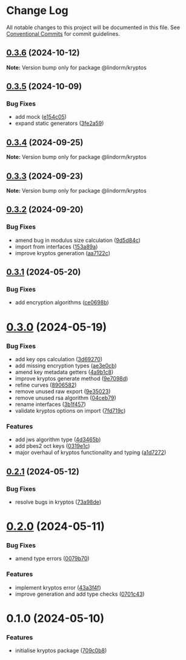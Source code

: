 # Change Log

All notable changes to this project will be documented in this file.
See [Conventional Commits](https://conventionalcommits.org) for commit guidelines.

## [0.3.6](https://github.com/lindorm-io/monorepo/compare/@lindorm/kryptos@0.3.5...@lindorm/kryptos@0.3.6) (2024-10-12)

**Note:** Version bump only for package @lindorm/kryptos

## [0.3.5](https://github.com/lindorm-io/monorepo/compare/@lindorm/kryptos@0.3.4...@lindorm/kryptos@0.3.5) (2024-10-09)

### Bug Fixes

- add mock ([e154c05](https://github.com/lindorm-io/monorepo/commit/e154c056bdeab56f2af68af2697ebc390ebc5bb9))
- expand static generators ([3fe2a59](https://github.com/lindorm-io/monorepo/commit/3fe2a59d2a13b8ecbe10102e4cc1ff87490ff8f0))

## [0.3.4](https://github.com/lindorm-io/monorepo/compare/@lindorm/kryptos@0.3.3...@lindorm/kryptos@0.3.4) (2024-09-25)

**Note:** Version bump only for package @lindorm/kryptos

## [0.3.3](https://github.com/lindorm-io/monorepo/compare/@lindorm/kryptos@0.3.2...@lindorm/kryptos@0.3.3) (2024-09-23)

**Note:** Version bump only for package @lindorm/kryptos

## [0.3.2](https://github.com/lindorm-io/monorepo/compare/@lindorm/kryptos@0.3.1...@lindorm/kryptos@0.3.2) (2024-09-20)

### Bug Fixes

- amend bug in modulus size calculation ([9d5d84c](https://github.com/lindorm-io/monorepo/commit/9d5d84c2790f2a941c963fd6bdeb58870d01c6c1))
- import from interfaces ([153a89a](https://github.com/lindorm-io/monorepo/commit/153a89ae3ca0ff9731fe1b69108b6c0649d497f6))
- improve kryptos generation ([aa7122c](https://github.com/lindorm-io/monorepo/commit/aa7122c2c1a0e29afc3e5a48d2b8a735a4a9b09b))

## [0.3.1](https://github.com/lindorm-io/monorepo/compare/@lindorm/kryptos@0.3.0...@lindorm/kryptos@0.3.1) (2024-05-20)

### Bug Fixes

- add encryption algorithms ([ce0698b](https://github.com/lindorm-io/monorepo/commit/ce0698b73c596ec1f414c9ad5c53375a639c3429))

# [0.3.0](https://github.com/lindorm-io/monorepo/compare/@lindorm/kryptos@0.2.1...@lindorm/kryptos@0.3.0) (2024-05-19)

### Bug Fixes

- add key ops calculation ([3d69270](https://github.com/lindorm-io/monorepo/commit/3d692701834207a322929f57f2b5884ced9ebdd1))
- add missing encryption types ([ae3e0cb](https://github.com/lindorm-io/monorepo/commit/ae3e0cba7cb0cd9efb20859f385a523f2824903d))
- amend key metadata getters ([4a9b1c8](https://github.com/lindorm-io/monorepo/commit/4a9b1c8df2d3ad897056d9cdf2cf428d733a2c13))
- improve kryptos generate method ([9e7098d](https://github.com/lindorm-io/monorepo/commit/9e7098d4b219b11140e28e554ffd573204772249))
- refine curves ([8906582](https://github.com/lindorm-io/monorepo/commit/8906582ab2fd241928c74150b07650efb04981ee))
- remove unused raw export ([9e35023](https://github.com/lindorm-io/monorepo/commit/9e350233c424ddf70705a1187f1412454406ad21))
- remove unused rsa algorithm ([04ceb79](https://github.com/lindorm-io/monorepo/commit/04ceb79842dafbb8e00dfb8c32c3c34dd9e3d118))
- rename interfaces ([3b1f457](https://github.com/lindorm-io/monorepo/commit/3b1f45736f88b8c2d4481cbeca6da87bf8443bde))
- validate kryptos options on import ([7fd719c](https://github.com/lindorm-io/monorepo/commit/7fd719c0d76072f62a55bc444c8b33d70163a8c0))

### Features

- add jws algorithm type ([4d3465b](https://github.com/lindorm-io/monorepo/commit/4d3465b91b6d9c65fcee6b85bc5714014a2da01c))
- add pbes2 oct keys ([0319e1c](https://github.com/lindorm-io/monorepo/commit/0319e1cac3f989d8463e2d0438e126e5a8fcf743))
- major overhaul of kryptos functionality and typing ([a1d7272](https://github.com/lindorm-io/monorepo/commit/a1d7272e34ec0285c03857c9a5a2149ce83b75ce))

## [0.2.1](https://github.com/lindorm-io/monorepo/compare/@lindorm/kryptos@0.2.0...@lindorm/kryptos@0.2.1) (2024-05-12)

### Bug Fixes

- resolve bugs in kryptos ([73a98de](https://github.com/lindorm-io/monorepo/commit/73a98de215e7432acef1c9e60d0cd7b0631ae711))

# [0.2.0](https://github.com/lindorm-io/monorepo/compare/@lindorm/kryptos@0.1.0...@lindorm/kryptos@0.2.0) (2024-05-11)

### Bug Fixes

- amend type errors ([0079b70](https://github.com/lindorm-io/monorepo/commit/0079b708dc95137a0703c15595e78f25cc2ec37f))

### Features

- implement kryptos error ([43a3f4f](https://github.com/lindorm-io/monorepo/commit/43a3f4f52eeda8ef3ec15c7386e8a6a8f52ef282))
- improve generation and add type checks ([0701c43](https://github.com/lindorm-io/monorepo/commit/0701c43ba67f06f2b2a6284c362a0d8ec3363834))

# 0.1.0 (2024-05-10)

### Features

- initialise kryptos package ([709c0b8](https://github.com/lindorm-io/monorepo/commit/709c0b84b3207a3d61aaac4a3ca0ebd8ce80e729))
